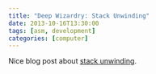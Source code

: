 ```yaml
---
title: "Deep Wizardry: Stack Unwinding"
date: 2013-10-16T13:30:00
tags: [asm, development]
categories: [computer]
---
```


Nice blog post about [stack unwinding](http://blog.reverberate.org/2013/05/deep-wizardry-stack-unwinding.html).
